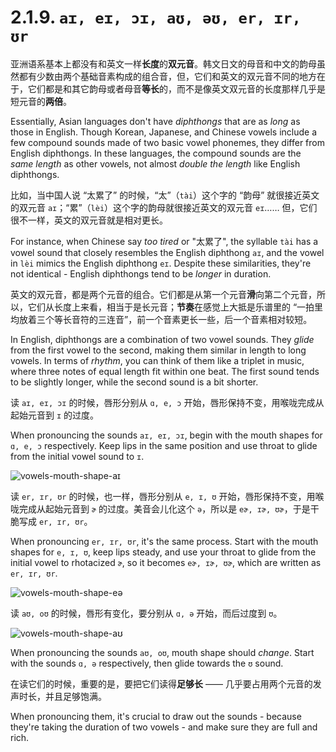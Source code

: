 # 2.1.9. `aɪ, eɪ, ɔɪ, aʊ, əʊ, er, ɪr, ʊr`

亚洲语系基本上都没有和英文一样**长度**的**双元音**。韩文日文的母音和中文的韵母虽然都有少数由两个基础音素构成的组合音，但，它们和英文的双元音不同的地方在于，它们都是和其它韵母或者母音**等长**的，而不是像英文双元音的长度那样几乎是短元音的**两倍**。

Essentially, Asian languages don't have *diphthongs* that are as *long* as those in English. Though Korean, Japanese, and Chinese vowels include a few compound sounds made of two basic vowel phonemes, they differ from English diphthongs. In these languages, the compound sounds are the *same length* as other vowels, not almost *double the length* like English diphthongs.

比如，当中国人说 “太累了”<span class="speak-word-inline" data-audio-other="/audios/us/太累了-zh-cn-male.mp3"></span> 的时候，“太”（`tài`）这个字的 “韵母” 就很接近英文的双元音 `aɪ`；“累”（`lèi`）这个字的韵母就很接近英文的双元音 `eɪ`…… 但，它们很不一样，英文的双元音就是相对更长。

For instance, when Chinese say *too tired* or "太累了"<span class="speak-word-inline" data-audio-other="/audios/us/太累了-zh-cn-male.mp3"></span>, the syllable `tài` has a vowel sound that closely resembles the English diphthong `aɪ`, and the vowel in `lèi` mimics the English diphthong `eɪ`. Despite these similarities, they're not identical - English diphthongs tend to be *longer* in duration.

英文的双元音，都是两个元音的组合。它们都是从第一个元音**滑**向第二个元音，所以，它们从长度上来看，相当于是长元音；**节奏**在感觉上大抵是乐谱里的 “一拍里均放着三个等长音符的三连音”，前一个音素更长一些，后一个音素相对较短。

In English, diphthongs are a combination of two vowel sounds. They *glide* from the first vowel to the second, making them similar in length to long vowels. In terms of *rhythm*, you can think of them like a triplet in music, where three notes of equal length fit within one beat. The first sound tends to be slightly longer, while the second sound is a bit shorter.

读 `aɪ, eɪ, ɔɪ` 的时候，唇形分别从 `ɑ, e, ɔ` 开始，唇形保持不变，用喉咙完成从起始元音到 `ɪ` 的过度。

When pronouncing the sounds `aɪ, eɪ, ɔɪ`, begin with the mouth shapes for `ɑ, e, ɔ` respectively. Keep lips in the same position and use throat to glide from the initial vowel sound to `ɪ`.

![vowels-mouth-shape-aɪ](/images/vowels-mouth-shape-aɪ.svg)

读 `er, ɪr, ʊr` 的时候，也一样，唇形分别从 `e, ɪ, ʊ` 开始，唇形保持不变，用喉咙完成从起始元音到 `ɚ` 的过度。美音会儿化这个 `ə`，所以是 `eɚ, ɪɚ, ʊɚ`，于是干脆写成 `er, ɪr, ʊr`。

When pronouncing `er, ɪr, ʊr`, it's the same process. Start with the mouth shapes for `e, ɪ, ʊ`, keep lips steady, and use your throat to glide from the initial vowel to rhotacized `ɚ`, so it becomes `eɚ, ɪɚ, ʊɚ`, which are written as `er, ɪr, ʊr`.

![vowels-mouth-shape-eə](/images/vowels-mouth-shape-eə.svg)

读 `aʊ, oʊ` 的时候，唇形有变化，要分别从 `ɑ, ə` 开始，而后过度到 `ʊ`。

![vowels-mouth-shape-aʊ](/images/vowels-mouth-shape-aʊ.svg)

When pronouncing the sounds `aʊ, oʊ`, mouth shape should *change*. Start with the sounds `ɑ, ə` respectively, then glide towards the `ʊ` sound.

在读它们的时候，重要的是，要把它们读得**足够长** —— 几乎要占用两个元音的发声时长，并且足够饱满。

When pronouncing them, it's crucial to draw out the sounds - because they're taking the duration of two vowels - and make sure they are full and rich.
